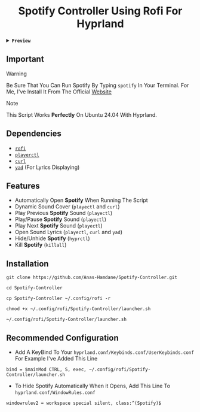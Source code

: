 <h1 align="center">
    Spotify Controller Using Rofi For Hyprland
</h1>

</details>


<details>
<summary><b><code>Preview</code></b></summary>

![Preview](https://github.com/user-attachments/assets/de11e1e6-3601-4ff7-b357-0c777eb26fd6)

</details>

## Important
> [!WARNING]
> Be Sure That You Can Run Spotify By Typing `spotify` In Your Terminal. For Me, I've Install It From The Official [Website](https://www.spotify.com/us/download/linux/)

> [!NOTE]
> This Script Works **Perfectly** On Ubuntu 24.04 With Hyprland.

## Dependencies
  - [`rofi`](https://github.com/davatorium/rofi)
  - [`playerctl`](https://github.com/altdesktop/playerctl)
  - [`curl`](https://github.com/curl/curl)
  - [`yad`](https://github.com/v1cont/yad) (For Lyrics Displaying)

## Features
  - Automatically Open **Spotify** When Running The Script
  - Dynamic Sound Cover (`playectl` and `curl`)
  - Play Previous **Spotify** Sound (`playectl`)
  - Play/Pause **Spotify** Sound (`playectl`)
  - Play Next **Spotify** Sound (`playectl`)
  - Open Sound Lyrics (`playectl`, `curl` and `yad`)
  - Hide/Unhide **Spotify** (`hyprctl`)
  - Kill **Spotify** (`killall`)

## Installation
```
git clone https://github.com/Anas-Hamdane/Spotify-Controller.git

cd Spotify-Controller

cp Spotify-Controller ~/.config/rofi -r

chmod +x ~/.config/rofi/Spotify-Controller/launcher.sh

~/.config/rofi/Spotify-Controller/launcher.sh
```

## Recommended Configuration
- Add A KeyBind To Your `hyprland.conf/Keybinds.conf/UserKeybinds.conf` For Example I've Added This Line
```
bind = $mainMod CTRL, S, exec, ~/.config/rofi/Spotify-Controller/launcher.sh
```
- To Hide Spotify Automatically When it Opens, Add This Line To `hyprland.conf/WindowRules.conf`
```
windowrulev2 = workspace special silent, class:^(Spotify)$
```
